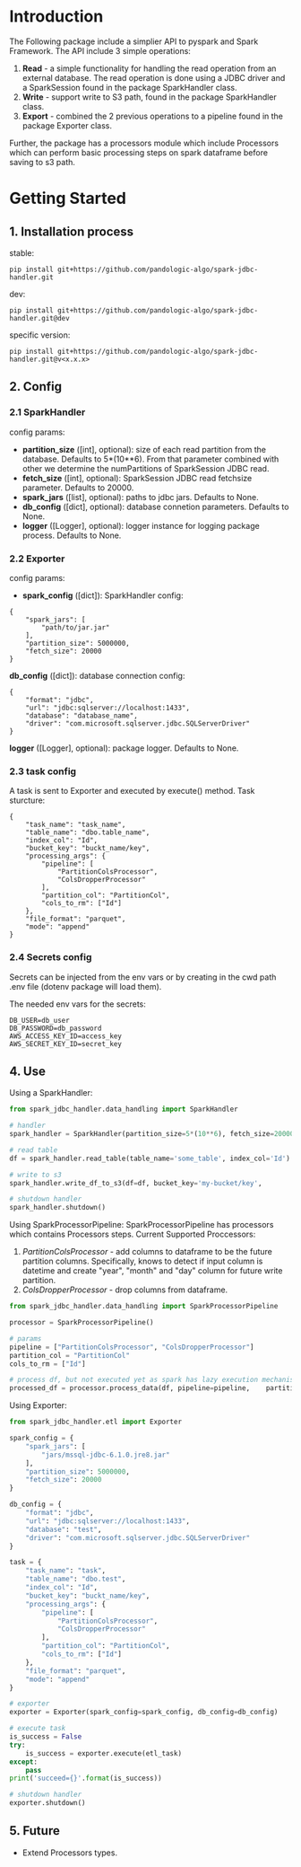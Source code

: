 # Introduction
The Following package include a simplier API to pyspark and Spark Framework.
The API include 3 simple operations:
1. __Read__ - a simple functionality for handling the read operation from an external database. The read operation is done using a JDBC driver and a SparkSession found in the package SparkHandler class.
2. __Write__ - support write to S3 path, found in the package SparkHandler class.
3. __Export__ - combined the 2 previous operations to a pipeline found in the package Exporter class.


Further, the package has a processors module which include Processors
which can perform basic processing steps on spark dataframe before saving to s3 path.

# Getting Started


## 1. Installation process

stable:

`pip install git+https://github.com/pandologic-algo/spark-jdbc-handler.git`

dev:

`pip install git+https://github.com/pandologic-algo/spark-jdbc-handler.git@dev`

specific version:

```pip install git+https://github.com/pandologic-algo/spark-jdbc-handler.git@v<x.x.x>```

## 2. Config

### 2.1 SparkHandler
config params:
- __partition_size__ ([int], optional): size of each read partition from the database. Defaults to 5*(10**6). From that parameter combined with other we determine the numPartitions of SparkSession JDBC read.
- __fetch_size__ ([int], optional): SparkSession JDBC read fetchsize parameter. Defaults to 20000.
- __spark_jars__ ([list], optional): paths to jdbc jars. Defaults to None.
- __db_config__ ([dict], optional): database connetion parameters. Defaults to None.
- __logger__ ([Logger], optional): logger instance for logging package process. Defaults to None.

### 2.2 Exporter
config params:
- __spark_config__ ([dict]): SparkHandler config:
```
{
    "spark_jars": [
        "path/to/jar.jar"
    ],
    "partition_size": 5000000,
    "fetch_size": 20000
}
```
__db_config__ ([dict]): database connection config:
```
{
    "format": "jdbc",
    "url": "jdbc:sqlserver://localhost:1433",
    "database": "database_name",
    "driver": "com.microsoft.sqlserver.jdbc.SQLServerDriver"
}
```
__logger__ ([Logger], optional): package logger. Defaults to None.

### 2.3 task config
A task is sent to Exporter and executed by execute() method.
Task sturcture:
```
{
    "task_name": "task_name",
    "table_name": "dbo.table_name",
    "index_col": "Id",
    "bucket_key": "buckt_name/key",
    "processing_args": {
        "pipeline": [
            "PartitionColsProcessor",
            "ColsDropperProcessor"
        ],
        "partition_col": "PartitionCol",
        "cols_to_rm": ["Id"]
    },
    "file_format": "parquet",
    "mode": "append"
}
```

### 2.4 Secrets config
Secrets can be injected from the env vars or by creating in the cwd path .env file (dotenv package will load them).

The needed env vars for the secrets:
``` 
DB_USER=db_user
DB_PASSWORD=db_password
AWS_ACCESS_KEY_ID=access_key
AWS_SECRET_KEY_ID=secret_key
```

## 4. Use
Using a SparkHandler:
``` python
from spark_jdbc_handler.data_handling import SparkHandler

# handler
spark_handler = SparkHandler(partition_size=5*(10**6), fetch_size=20000,   spark_jars=None, db_config=None, logger=None)

# read table
df = spark_handler.read_table(table_name='some_table', index_col='Id')

# write to s3 
spark_handler.write_df_to_s3(df=df, bucket_key='my-bucket/key',         partition_cols=['CompanyId'], file_format='parquet', mode='append')

# shutdown handler
spark_handler.shutdown()
```

Using SparkProcessorPipeline:
SparkProcessorPipeline has processors which contains Processors steps.
Current Supported  Proccessors:
1. _PartitionColsProcessor_ - add columns to dataframe to be the future partition columns. Specifically, knows to detect if input column is datetime and create "year", "month" and "day" column for future write partition.
2. _ColsDropperProcessor_ - drop columns from dataframe.

``` python
from spark_jdbc_handler.data_handling import SparkProcessorPipeline

processor = SparkProcessorPipeline()

# params
pipeline = ["PartitionColsProcessor", "ColsDropperProcessor"]
partition_col = "PartitionCol"
cols_to_rm = ["Id"]

# process df, but not executed yet as spark has lazy execution mechanism
processed_df = processor.process_data(df, pipeline=pipeline,    partition_col=partition_col,cols_to_rm=cols_to_rm)

```

Using Exporter:
``` python
from spark_jdbc_handler.etl import Exporter

spark_config = {
    "spark_jars": [
        "jars/mssql-jdbc-6.1.0.jre8.jar"
    ],
    "partition_size": 5000000,
    "fetch_size": 20000
}

db_config = {
    "format": "jdbc",
    "url": "jdbc:sqlserver://localhost:1433",
    "database": "test",
    "driver": "com.microsoft.sqlserver.jdbc.SQLServerDriver"
}

task = {
    "task_name": "task",
    "table_name": "dbo.test",
    "index_col": "Id",
    "bucket_key": "buckt_name/key",
    "processing_args": {
        "pipeline": [
            "PartitionColsProcessor",
            "ColsDropperProcessor"
        ],
        "partition_col": "PartitionCol",
        "cols_to_rm": ["Id"]
    },
    "file_format": "parquet",
    "mode": "append"
}

# exporter 
exporter = Exporter(spark_config=spark_config, db_config=db_config)

# execute task
is_success = False
try:
    is_success = exporter.execute(etl_task)
except:
    pass
print('succeed={}'.format(is_success))

# shutdown handler
exporter.shutdown()
```


## 5. Future

- Extend Processors types.